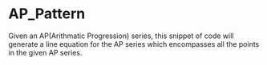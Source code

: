 # AP_Pattern
Given an AP(Arithmatic Progression) series, this snippet of code will generate a line equation for the AP series which encompasses all the points in the given AP series.
